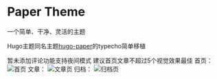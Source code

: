 # Paper Theme
一个简单、干净、灵活的主题

Hugo主题同名主题[hugo-paper][1]的typecho简单移植

暂未添加评论功能支持夜间模式
建议首页文章不超过5个视觉效果最佳
首页：
![首页](https://user-images.githubusercontent.com/7334510/220692950-faa43e96-7456-4f39-92d7-b42f3debdff9.png)
文章：
![文章页](https://user-images.githubusercontent.com/7334510/220693010-31cbdd65-0bc7-42e1-ba60-910254c90ff2.png)
归档：
![归档页](https://user-images.githubusercontent.com/7334510/220693051-fd52f1ae-78f8-42a4-b583-861f70b3a0ee.png)

  [1]: https://github.com/nanxiaobei/hugo-paper

